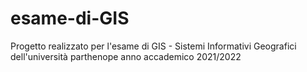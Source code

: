 # esame-di-GIS
Progetto realizzato per l'esame di GIS - Sistemi Informativi Geografici dell'università parthenope anno accademico 2021/2022
